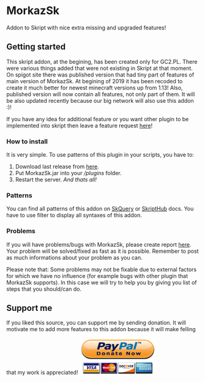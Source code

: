 # MorkazSk
Addon to Skript with nice extra missing and upgraded features!

## Getting started
This skript addon, at the begining, has been created only for GC2.PL. There were various things added that were not existing in Skript at that moment. On spigot site there was published version that had tiny part of features of main version of MorkazSk. At begining of 2019 it has been recoded to create it much better for newest minecraft versions up from 1.13! Also, published version will now contain all features, not only part of them. It will be also updated recently because our big network will also use this addon :)!

If you have any idea for additional feature or you want other plugin to be implemented into skript then leave a feature request [here](https://github.com/MorkaZ/MorkazSk/issues/new?assignees=&labels=&template=feature_request.md&title= "here")!

### How to install
It is very simple. To use patterns of this plugin in your scripts, you have to:
1. Download last release from [here](https://github.com/MorkaZ/MorkazSk/releases "here").
2. Put MorkazSk.jar into your */plugins* folder.
3. Restart the server.
   *And thats all!*

### Patterns
You can find all patterns of this addon on [SkQuery](https://docs.skunity.com/syntax/ "SkQuery") or [SkriptHub](https://skripthub.net/docs/ "SkriptHub") docs.  You have to use filter to display all syntaxes of this addon.

### Problems
If you will have problems/bugs with MorkazSk, please create report [here](https://github.com/MorkaZ/MorkazSk/issues/new?assignees=&labels=&template=problem-report.md&title= "here"). Your problem will be solved/fixed as fast as it is possible.
Remember to post as much informations about your problem as you can.

Please note that:
Some problems may not be fixable due to external factors for which we have no influence (for example bugs with other plugin that MorkazSk supports). In this case we will try to help you by giving you list of steps that you should/can do.

## Support me
If you liked this source, you can support me by sending donation. It will motivate me to add more features to this addon because it will make felling that my work is appreciated!
<a href="https://www.paypal.me/Morkazoid"><img src="images/paypal-donate.png" data-canonical-src="" width="200" height="110" />
